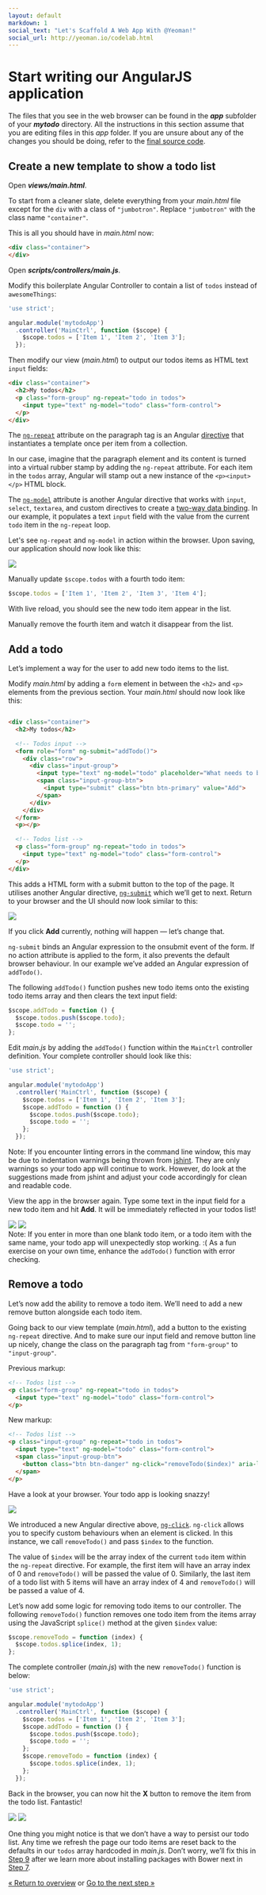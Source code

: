 ```yaml
---
layout: default
markdown: 1
social_text: "Let's Scaffold A Web App With @Yeoman!"
social_url: http://yeoman.io/codelab.html
---
```


# Start writing our AngularJS application

The files that you see in the web browser can be found in the ***app*** subfolder of your ***mytodo*** directory. All the instructions in this section assume that you are editing files in this *app* folder.  If you are unsure about any of the changes you should be doing, refer to the <a href="../codelab.html#source-files">final source code</a>.

## Create a new template to show a todo list

Open ***views/main.html***.

To start from a cleaner slate, delete everything from your *main.html* file except for the `div` with a class of `"jumbotron"`. Replace `"jumbotron"` with the class name `"container"`.

This is all you should have in *main.html* now:

```html
<div class="container">
</div>
```

Open ***scripts/controllers/main.js***.

Modify this boilerplate Angular Controller to contain a list of `todos` instead of `awesomeThings`:

```js
'use strict';

angular.module('mytodoApp')
  .controller('MainCtrl', function ($scope) {
    $scope.todos = ['Item 1', 'Item 2', 'Item 3'];
  });

```

Then modify our view (*main.html*) to output our todos items as HTML text `input` fields:

```html
<div class="container">
  <h2>My todos</h2>
  <p class="form-group" ng-repeat="todo in todos">
    <input type="text" ng-model="todo" class="form-control">
  </p>
</div>
```

The [`ng-repeat`](http://docs.angularjs.org/api/ng.directive:ngRepeat) attribute on the paragraph tag is an Angular [directive](http://docs.angularjs.org/guide/directive) that instantiates a template once per item from a collection.

In our case, imagine that the paragraph element and its content is turned into a virtual rubber stamp by adding the `ng-repeat` attribute. For each item in the `todos` array, Angular will stamp out a new instance of the `<p><input></p>` HTML block.

The [`ng-model`](http://docs.angularjs.org/api/ng.directive:ngModel) attribute is another Angular directive that works with `input`, `select`, `textarea`, and custom directives to create a [two-way data binding](http://docs.angularjs.org/guide/databinding). In our example, it populates a text `input` field with the value from the current `todo` item in the `ng-repeat` loop.

Let's see `ng-repeat` and `ng-model` in action within the browser. Upon saving, our application should now look like this:

![](/assets/img/codelab/image_15.png)

Manually update `$scope.todos` with a fourth todo item:

```js
$scope.todos = ['Item 1', 'Item 2', 'Item 3', 'Item 4'];
```

With live reload, you should see the new todo item appear in the list.

Manually remove the fourth item and watch it disappear from the list.

## Add a todo

Let’s implement a way for the user to add new todo items to the list.

Modify *main.html* by adding a `form` element in between the `<h2>` and `<p>` elements from the previous section. Your *main.html* should now look like this:

```html

<div class="container">
  <h2>My todos</h2>

  <!-- Todos input -->
  <form role="form" ng-submit="addTodo()">
    <div class="row">
      <div class="input-group">
        <input type="text" ng-model="todo" placeholder="What needs to be done?" class="form-control">
        <span class="input-group-btn">
          <input type="submit" class="btn btn-primary" value="Add">
        </span>
      </div>
    </div>
  </form>
  <p></p>

  <!-- Todos list -->
  <p class="form-group" ng-repeat="todo in todos">
    <input type="text" ng-model="todo" class="form-control">
  </p>
</div>

```

This adds a HTML form with a submit button to the top of the page. It utilises another Angular directive, [`ng-submit`](http://docs.angularjs.org/api/ng.directive:ngSubmit) which we’ll get to next. Return to your browser and the UI should now look similar to this:

![](/assets/img/codelab/image_16.png)

If you click **Add** currently, nothing will happen &mdash; let’s change that.

`ng-submit` binds an Angular expression to the onsubmit event of the form. If no action attribute is applied to the form, it also prevents the default browser behaviour. In our example we’ve added an Angular expression of `addTodo()`.

The following `addTodo()` function pushes new todo items onto the existing todo items array and then clears the text input field:

```js
$scope.addTodo = function () {
  $scope.todos.push($scope.todo);
  $scope.todo = '';
};
```

Edit *main.js* by adding the `addTodo()` function within the `MainCtrl` controller definition. Your complete controller should look like this:

```js
'use strict';

angular.module('mytodoApp')
  .controller('MainCtrl', function ($scope) {
    $scope.todos = ['Item 1', 'Item 2', 'Item 3'];
    $scope.addTodo = function () {
      $scope.todos.push($scope.todo);
      $scope.todo = '';
    };
  });
 ```

<div class="note tip">
Note: If you encounter linting errors in the command line window, this may be due to indentation warnings being thrown from <a href="http://www.jshint.com/">jshint</a>. They are only warnings so your todo app will continue to work. However, do look at the suggestions made from jshint and adjust your code accordingly for clean and readable code.
</div>

View the app in the browser again. Type some text in the input field for a new todo item and hit **Add**. It will be immediately reflected in your todos list!

<div class="side-by-side">
  <img src="/assets/img/codelab/image_17.png">
  <img src="/assets/img/codelab/image_18.png">
</div>

<div class="note important">
Note: If you enter in more than one blank todo item, or a todo item with the same name, your todo app will unexpectedly stop working. :( As a fun exercise on your own time, enhance the <code>addTodo()</code> function with error checking.
</div>

## Remove a todo

Let’s now add the ability to remove a todo item. We’ll need to add a new remove button alongside each todo item.

Going back to our view template (*main.html*), add a button to the existing `ng-repeat` directive. And to make sure our input field and remove button line up nicely, change the class on the paragraph tag from `"form-group"` to `"input-group"`.

Previous markup:

```html
<!-- Todos list -->
<p class="form-group" ng-repeat="todo in todos">
  <input type="text" ng-model="todo" class="form-control">
</p>
```

New markup:

```html
<!-- Todos list -->
<p class="input-group" ng-repeat="todo in todos">
  <input type="text" ng-model="todo" class="form-control">
  <span class="input-group-btn">
    <button class="btn btn-danger" ng-click="removeTodo($index)" aria-label="Remove">X</button>
  </span>
</p>
```

Have a look at your browser. Your todo app is looking snazzy!

![](/assets/img/codelab/image_19.png)

We introduced a new Angular directive above, [`ng-click`](http://docs.angularjs.org/api/ng.directive:ngClick). `ng-click` allows you to specify custom behaviours when an element is clicked. In this instance, we call `removeTodo()` and pass `$index` to the function.

The value of `$index` will be the array index of the current `todo` item within the `ng-repeat` directive. For example, the first item will have an array index of 0 and `removeTodo()` will be passed the value of 0. Similarly, the last item of a todo list with 5 items will have an array index of 4 and `removeTodo()` will be passed a value of 4.

Let’s now add some logic for removing todo items to our controller. The following `removeTodo()` function removes one todo item from the items array using the JavaScript `splice()` method at the given `$index` value:

```js
$scope.removeTodo = function (index) {
  $scope.todos.splice(index, 1);
};
```

The complete controller (*main.js*) with the new `removeTodo()` function is below:

```js
'use strict';

angular.module('mytodoApp')
  .controller('MainCtrl', function ($scope) {
    $scope.todos = ['Item 1', 'Item 2', 'Item 3'];
    $scope.addTodo = function () {
      $scope.todos.push($scope.todo);
      $scope.todo = '';
    };
    $scope.removeTodo = function (index) {
      $scope.todos.splice(index, 1);
    };
  });
```

Back in the browser, you can now hit the **X** button to remove the item from the todo list. Fantastic!

<div class="side-by-side">
  <img src="/assets/img/codelab/image_20.png">
  <img src="/assets/img/codelab/image_21.png">
</div>

One thing you might notice is that we don’t have a way to persist our todo list. Any time we refresh the page our todo items are reset back to the defaults in our `todos` array hardcoded in *main.js*. Don’t worry, we’ll fix this in [Step 9](local-storage.html) after we learn more about installing packages with Bower next in [Step 7](install-packages.html).

<p class="codelab-paging">
  <a href="../codelab.html#toc">&laquo; Return to overview</a>
  or
  <a href="install-packages.html">Go to the next step &raquo;</a>
</p>
